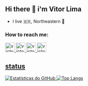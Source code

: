 
## Hi there 👋 i'm Vitor Lima
- I live :brazil:, Northeastern :space_invader: 

### How to reach me: 

<a href="https://www.instagram.com/vitorlima4677/" target="_blank"> 
<img aling="center" alt="victor-istagram" height="30" width="30" src="https://image.flaticon.com/icons/png/128/1384/1384063.png"
 </a> 
  
<a href="https://www.facebook.com/profile.php?id=100041929534379" target="_blank">
<img aling="center" alt="victor-facebook" height="30" width="30" src="https://encrypted-tbn0.gstatic.com/images?q=tbn:ANd9GcQiA5ayLSbJW5sMGOTthyF9Iu4eStKFuwA_1u9K3I-3e09s7Xpw5V9a001T6b6VJzrmkCI&usqp=CAU"
 </a> 
  
<a href="https://www.linkedin.com/in/vitor-lima-a951bb1b7/" target="_blank">
<img aling="center" alt="victor-linkedin" height="30" width="30" src="https://lh3.googleusercontent.com/5TuyELz_GZ5fYf6w5emfUj330CoCLr-4dQjT1FFTejpEON3moySp5ozOu-SHdRKyaYD_3DT-Z_ls7qs786cdFce-=w128-h128-e365-rj-sc0x00ffffff"
 </a> 
  
<a href="https://twitter.com/VITOR74241583" target="_blank">
<img aling="center" alt="victor-linkedin" height="30" width="30" src="https://www.brafton.com/wp-content/uploads/2011/06/answering-consumers-tweets-can-lead-to-sales_3333_800520600_0_0_14005378_300.jpg"
 </a>
  
## status
![Estatísticas do GitHub](https://github-readme-stats.vercel.app/api?username=victor-0324&show_icons=true&count_private=true&theme=chartreuse-dark)
![Top Langs](https://github-readme-stats.vercel.app/api/top-langs/?username=victor-0324&layout=compact&count_private=true)





<!-- 
- Here are some ideas to get you started:
- ?? I’m currently working on ...
- ?? I’m currently learning ...
- ?? I’m looking to collaborate on ...
- ?? I’m looking for help with ...
- ?? Ask me about ...
- ?? How to reach me: ...
- ?? Pronouns: ...
- ? Fun fact: ... 
-->

